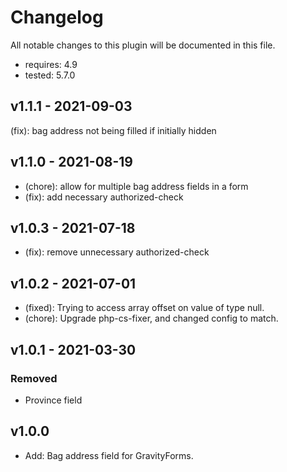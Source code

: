 # Changelog

All notable changes to this plugin will be documented in this file.

* requires: 4.9
* tested: 5.7.0

## v1.1.1 - 2021-09-03

(fix): bag address not being filled if initially hidden

## v1.1.0 - 2021-08-19

* (chore): allow for multiple bag address fields in a form
* (fix): add necessary authorized-check

## v1.0.3 - 2021-07-18

* (fix): remove unnecessary authorized-check

## v1.0.2 - 2021-07-01

* (fixed): Trying to access array offset on value of type null.
* (chore): Upgrade php-cs-fixer, and changed config to match.

## v1.0.1 - 2021-03-30

### Removed

* Province field

## v1.0.0

* Add: Bag address field for GravityForms.
